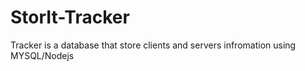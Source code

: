 # StorIt-Tracker
Tracker is a database that store clients and servers infromation using MYSQL/Nodejs  
